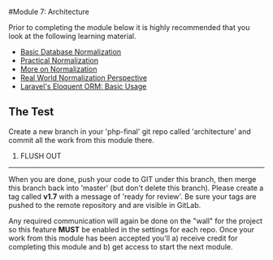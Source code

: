 #Module 7: Architecture

Prior to completing the module below it is highly recommended that you look at the following learning material.  

* [Basic Database Normalization](http://databases.about.com/od/specificproducts/a/normalization.htm)
* [Practical Normalization](http://support.microsoft.com/kb/283878)
* [More on Normalization](http://www.princeton.edu/~achaney/tmve/wiki100k/docs/Database_normalization.html)
* [Real World Normalization Perspective](http://www.codinghorror.com/blog/2008/07/maybe-normalizing-isnt-normal.html)
* [Laravel's Eloquent ORM: Basic Usage](http://laravel.com/docs/eloquent#basic-usage)


## The Test


Create a new branch in your 'php-final' git repo called 'architecture' and commit all the work from this module there. 

1.  FLUSH OUT


----------

When you are done, push your code to GIT under this branch, then merge this branch back into 'master' (but don't delete this branch).  Please create a tag called **v1.7** with a message of 'ready for review'.  Be sure your tags are pushed to the remote repository and are visible in GitLab.

Any required communication will again be done on the "wall" for the project so this feature **MUST** be enabled in the settings for each repo.  Once your work from this module has been accepted you'll a) receive credit for completing this module and b) get access to start the next module.



